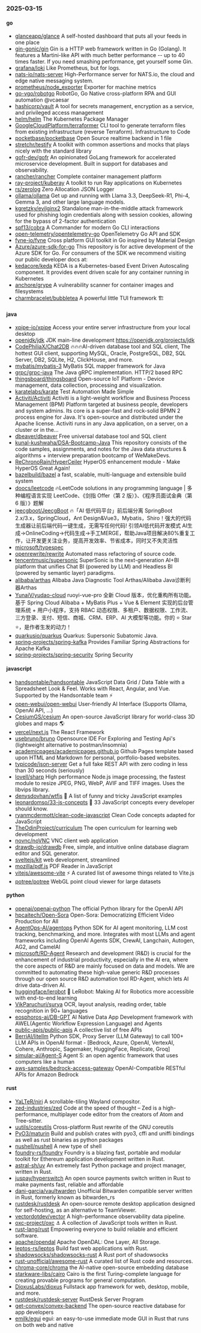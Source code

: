 ### 2025-03-15

#### go
* [glanceapp/glance](https://github.com/glanceapp/glance) A self-hosted dashboard that puts all your feeds in one place
* [gin-gonic/gin](https://github.com/gin-gonic/gin) Gin is a HTTP web framework written in Go (Golang). It features a Martini-like API with much better performance -- up to 40 times faster. If you need smashing performance, get yourself some Gin.
* [grafana/loki](https://github.com/grafana/loki) Like Prometheus, but for logs.
* [nats-io/nats-server](https://github.com/nats-io/nats-server) High-Performance server for NATS.io, the cloud and edge native messaging system.
* [prometheus/node_exporter](https://github.com/prometheus/node_exporter) Exporter for machine metrics
* [go-vgo/robotgo](https://github.com/go-vgo/robotgo) RobotGo, Go Native cross-platform RPA and GUI automation @vcaesar
* [hashicorp/vault](https://github.com/hashicorp/vault) A tool for secrets management, encryption as a service, and privileged access management
* [helm/helm](https://github.com/helm/helm) The Kubernetes Package Manager
* [GoogleCloudPlatform/terraformer](https://github.com/GoogleCloudPlatform/terraformer) CLI tool to generate terraform files from existing infrastructure (reverse Terraform). Infrastructure to Code
* [pocketbase/pocketbase](https://github.com/pocketbase/pocketbase) Open Source realtime backend in 1 file
* [stretchr/testify](https://github.com/stretchr/testify) A toolkit with common assertions and mocks that plays nicely with the standard library
* [gofr-dev/gofr](https://github.com/gofr-dev/gofr) An opinionated GoLang framework for accelerated microservice development. Built in support for databases and observability.
* [rancher/rancher](https://github.com/rancher/rancher) Complete container management platform
* [ray-project/kuberay](https://github.com/ray-project/kuberay) A toolkit to run Ray applications on Kubernetes
* [rs/zerolog](https://github.com/rs/zerolog) Zero Allocation JSON Logger
* [ollama/ollama](https://github.com/ollama/ollama) Get up and running with Llama 3.3, DeepSeek-R1, Phi-4, Gemma 3, and other large language models.
* [kgretzky/evilginx2](https://github.com/kgretzky/evilginx2) Standalone man-in-the-middle attack framework used for phishing login credentials along with session cookies, allowing for the bypass of 2-factor authentication
* [spf13/cobra](https://github.com/spf13/cobra) A Commander for modern Go CLI interactions
* [open-telemetry/opentelemetry-go](https://github.com/open-telemetry/opentelemetry-go) OpenTelemetry Go API and SDK
* [fyne-io/fyne](https://github.com/fyne-io/fyne) Cross platform GUI toolkit in Go inspired by Material Design
* [Azure/azure-sdk-for-go](https://github.com/Azure/azure-sdk-for-go) This repository is for active development of the Azure SDK for Go. For consumers of the SDK we recommend visiting our public developer docs at:
* [kedacore/keda](https://github.com/kedacore/keda) KEDA is a Kubernetes-based Event Driven Autoscaling component. It provides event driven scale for any container running in Kubernetes
* [anchore/grype](https://github.com/anchore/grype) A vulnerability scanner for container images and filesystems
* [charmbracelet/bubbletea](https://github.com/charmbracelet/bubbletea) A powerful little TUI framework 🏗

#### java
* [xpipe-io/xpipe](https://github.com/xpipe-io/xpipe) Access your entire server infrastructure from your local desktop
* [openjdk/jdk](https://github.com/openjdk/jdk) JDK main-line development https://openjdk.org/projects/jdk
* [CodePhiliaX/Chat2DB](https://github.com/CodePhiliaX/Chat2DB) 🔥🔥🔥AI-driven database tool and SQL client, The hottest GUI client, supporting MySQL, Oracle, PostgreSQL, DB2, SQL Server, DB2, SQLite, H2, ClickHouse, and more.
* [mybatis/mybatis-3](https://github.com/mybatis/mybatis-3) MyBatis SQL mapper framework for Java
* [grpc/grpc-java](https://github.com/grpc/grpc-java) The Java gRPC implementation. HTTP/2 based RPC
* [thingsboard/thingsboard](https://github.com/thingsboard/thingsboard) Open-source IoT Platform - Device management, data collection, processing and visualization.
* [karatelabs/karate](https://github.com/karatelabs/karate) Test Automation Made Simple
* [Activiti/Activiti](https://github.com/Activiti/Activiti) Activiti is a light-weight workflow and Business Process Management (BPM) Platform targeted at business people, developers and system admins. Its core is a super-fast and rock-solid BPMN 2 process engine for Java. It's open-source and distributed under the Apache license. Activiti runs in any Java application, on a server, on a cluster or in the…
* [dbeaver/dbeaver](https://github.com/dbeaver/dbeaver) Free universal database tool and SQL client
* [kunal-kushwaha/DSA-Bootcamp-Java](https://github.com/kunal-kushwaha/DSA-Bootcamp-Java) This repository consists of the code samples, assignments, and notes for the Java data structures & algorithms + interview preparation bootcamp of WeMakeDevs.
* [ReChronoRain/HyperCeiler](https://github.com/ReChronoRain/HyperCeiler) HyperOS enhancement module - Make HyperOS Great Again!
* [bazelbuild/bazel](https://github.com/bazelbuild/bazel) a fast, scalable, multi-language and extensible build system
* [doocs/leetcode](https://github.com/doocs/leetcode) 🔥LeetCode solutions in any programming language | 多种编程语言实现 LeetCode、《剑指 Offer（第 2 版）》、《程序员面试金典（第 6 版）》题解
* [jeecgboot/JeecgBoot](https://github.com/jeecgboot/JeecgBoot) 🔥「AI 低代码平台」前后端分离 SpringBoot 2.x/3.x，SpringCloud，Ant Design&Vue3，Mybatis，Shiro！强大的代码生成器让前后端代码一键生成，无需写任何代码! 引领AI低代码开发模式 AI生成->OnlineCoding->代码生成->手工MERGE，帮助Java项目解决80%重复工作，让开发更关注业务，提高开发效率、节省成本，同时又不失灵活性
* [microsoft/typespec](https://github.com/microsoft/typespec)
* [openrewrite/rewrite](https://github.com/openrewrite/rewrite) Automated mass refactoring of source code.
* [tencentmusic/supersonic](https://github.com/tencentmusic/supersonic) SuperSonic is the next-generation AI+BI platform that unifies Chat BI (powered by LLM) and Headless BI (powered by semantic layer) paradigms.
* [alibaba/arthas](https://github.com/alibaba/arthas) Alibaba Java Diagnostic Tool Arthas/Alibaba Java诊断利器Arthas
* [YunaiV/yudao-cloud](https://github.com/YunaiV/yudao-cloud) ruoyi-vue-pro 全新 Cloud 版本，优化重构所有功能。基于 Spring Cloud Alibaba + MyBatis Plus + Vue & Element 实现的后台管理系统 + 用户小程序，支持 RBAC 动态权限、多租户、数据权限、工作流、三方登录、支付、短信、商城、CRM、ERP、AI 大模型等功能。你的 ⭐️ Star ⭐️，是作者生发的动力！
* [quarkusio/quarkus](https://github.com/quarkusio/quarkus) Quarkus: Supersonic Subatomic Java.
* [spring-projects/spring-kafka](https://github.com/spring-projects/spring-kafka) Provides Familiar Spring Abstractions for Apache Kafka
* [spring-projects/spring-security](https://github.com/spring-projects/spring-security) Spring Security

#### javascript
* [handsontable/handsontable](https://github.com/handsontable/handsontable) JavaScript Data Grid / Data Table with a Spreadsheet Look & Feel. Works with React, Angular, and Vue. Supported by the Handsontable team ⚡
* [open-webui/open-webui](https://github.com/open-webui/open-webui) User-friendly AI Interface (Supports Ollama, OpenAI API, ...)
* [CesiumGS/cesium](https://github.com/CesiumGS/cesium) An open-source JavaScript library for world-class 3D globes and maps 🌎
* [vercel/next.js](https://github.com/vercel/next.js) The React Framework
* [usebruno/bruno](https://github.com/usebruno/bruno) Opensource IDE For Exploring and Testing Api's (lightweight alternative to postman/insomnia)
* [academicpages/academicpages.github.io](https://github.com/academicpages/academicpages.github.io) Github Pages template based upon HTML and Markdown for personal, portfolio-based websites.
* [typicode/json-server](https://github.com/typicode/json-server) Get a full fake REST API with zero coding in less than 30 seconds (seriously)
* [lovell/sharp](https://github.com/lovell/sharp) High performance Node.js image processing, the fastest module to resize JPEG, PNG, WebP, AVIF and TIFF images. Uses the libvips library.
* [denysdovhan/wtfjs](https://github.com/denysdovhan/wtfjs) 🤪 A list of funny and tricky JavaScript examples
* [leonardomso/33-js-concepts](https://github.com/leonardomso/33-js-concepts) 📜 33 JavaScript concepts every developer should know.
* [ryanmcdermott/clean-code-javascript](https://github.com/ryanmcdermott/clean-code-javascript) Clean Code concepts adapted for JavaScript
* [TheOdinProject/curriculum](https://github.com/TheOdinProject/curriculum) The open curriculum for learning web development
* [novnc/noVNC](https://github.com/novnc/noVNC) VNC client web application
* [drawdb-io/drawdb](https://github.com/drawdb-io/drawdb) Free, simple, and intuitive online database diagram editor and SQL generator.
* [sveltejs/kit](https://github.com/sveltejs/kit) web development, streamlined
* [mozilla/pdf.js](https://github.com/mozilla/pdf.js) PDF Reader in JavaScript
* [vitejs/awesome-vite](https://github.com/vitejs/awesome-vite) ⚡️ A curated list of awesome things related to Vite.js
* [potree/potree](https://github.com/potree/potree) WebGL point cloud viewer for large datasets

#### python
* [openai/openai-python](https://github.com/openai/openai-python) The official Python library for the OpenAI API
* [hpcaitech/Open-Sora](https://github.com/hpcaitech/Open-Sora) Open-Sora: Democratizing Efficient Video Production for All
* [AgentOps-AI/agentops](https://github.com/AgentOps-AI/agentops) Python SDK for AI agent monitoring, LLM cost tracking, benchmarking, and more. Integrates with most LLMs and agent frameworks including OpenAI Agents SDK, CrewAI, Langchain, Autogen, AG2, and CamelAI
* [microsoft/RD-Agent](https://github.com/microsoft/RD-Agent) Research and development (R&D) is crucial for the enhancement of industrial productivity, especially in the AI era, where the core aspects of R&D are mainly focused on data and models. We are committed to automating these high-value generic R&D processes through our open source R&D automation tool RD-Agent, which lets AI drive data-driven AI.
* [huggingface/lerobot](https://github.com/huggingface/lerobot) 🤗 LeRobot: Making AI for Robotics more accessible with end-to-end learning
* [VikParuchuri/surya](https://github.com/VikParuchuri/surya) OCR, layout analysis, reading order, table recognition in 90+ languages
* [eosphoros-ai/DB-GPT](https://github.com/eosphoros-ai/DB-GPT) AI Native Data App Development framework with AWEL(Agentic Workflow Expression Language) and Agents
* [public-apis/public-apis](https://github.com/public-apis/public-apis) A collective list of free APIs
* [BerriAI/litellm](https://github.com/BerriAI/litellm) Python SDK, Proxy Server (LLM Gateway) to call 100+ LLM APIs in OpenAI format - [Bedrock, Azure, OpenAI, VertexAI, Cohere, Anthropic, Sagemaker, HuggingFace, Replicate, Groq]
* [simular-ai/Agent-S](https://github.com/simular-ai/Agent-S) Agent S: an open agentic framework that uses computers like a human
* [aws-samples/bedrock-access-gateway](https://github.com/aws-samples/bedrock-access-gateway) OpenAI-Compatible RESTful APIs for Amazon Bedrock

#### rust
* [YaLTeR/niri](https://github.com/YaLTeR/niri) A scrollable-tiling Wayland compositor.
* [zed-industries/zed](https://github.com/zed-industries/zed) Code at the speed of thought – Zed is a high-performance, multiplayer code editor from the creators of Atom and Tree-sitter.
* [uutils/coreutils](https://github.com/uutils/coreutils) Cross-platform Rust rewrite of the GNU coreutils
* [PyO3/maturin](https://github.com/PyO3/maturin) Build and publish crates with pyo3, cffi and uniffi bindings as well as rust binaries as python packages
* [nushell/nushell](https://github.com/nushell/nushell) A new type of shell
* [foundry-rs/foundry](https://github.com/foundry-rs/foundry) Foundry is a blazing fast, portable and modular toolkit for Ethereum application development written in Rust.
* [astral-sh/uv](https://github.com/astral-sh/uv) An extremely fast Python package and project manager, written in Rust.
* [juspay/hyperswitch](https://github.com/juspay/hyperswitch) An open source payments switch written in Rust to make payments fast, reliable and affordable
* [dani-garcia/vaultwarden](https://github.com/dani-garcia/vaultwarden) Unofficial Bitwarden compatible server written in Rust, formerly known as bitwarden_rs
* [rustdesk/rustdesk](https://github.com/rustdesk/rustdesk) An open-source remote desktop application designed for self-hosting, as an alternative to TeamViewer.
* [vectordotdev/vector](https://github.com/vectordotdev/vector) A high-performance observability data pipeline.
* [oxc-project/oxc](https://github.com/oxc-project/oxc) ⚓ A collection of JavaScript tools written in Rust.
* [rust-lang/rust](https://github.com/rust-lang/rust) Empowering everyone to build reliable and efficient software.
* [apache/opendal](https://github.com/apache/opendal) Apache OpenDAL: One Layer, All Storage.
* [leptos-rs/leptos](https://github.com/leptos-rs/leptos) Build fast web applications with Rust.
* [shadowsocks/shadowsocks-rust](https://github.com/shadowsocks/shadowsocks-rust) A Rust port of shadowsocks
* [rust-unofficial/awesome-rust](https://github.com/rust-unofficial/awesome-rust) A curated list of Rust code and resources.
* [chroma-core/chroma](https://github.com/chroma-core/chroma) the AI-native open-source embedding database
* [starkware-libs/cairo](https://github.com/starkware-libs/cairo) Cairo is the first Turing-complete language for creating provable programs for general computation.
* [DioxusLabs/dioxus](https://github.com/DioxusLabs/dioxus) Fullstack app framework for web, desktop, mobile, and more.
* [rustdesk/rustdesk-server](https://github.com/rustdesk/rustdesk-server) RustDesk Server Program
* [get-convex/convex-backend](https://github.com/get-convex/convex-backend) The open-source reactive database for app developers
* [emilk/egui](https://github.com/emilk/egui) egui: an easy-to-use immediate mode GUI in Rust that runs on both web and native
